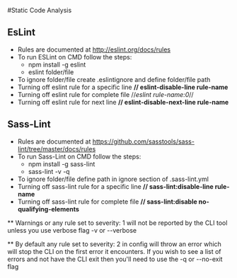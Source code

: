 #Static Code Analysis

## EsLint
- Rules are documented at http://eslint.org/docs/rules
- To run ESLint on CMD follow the steps:
    -   npm install -g eslint
    -   eslint folder/file
- To ignore folder/file create .eslintignore and define folder/file path
- Turning off eslint rule for a specific line **// eslint-disable-line rule-name**
- Turning off eslint rule for complete file //*eslint rule-name:0*//
- Turning off eslint rule for next line **// eslint-disable-next-line rule-name**

## Sass-Lint
- Rules are documented at https://github.com/sasstools/sass-lint/tree/master/docs/rules
- To run Sass-Lint on CMD follow the steps:
    -   npm install -g sass-lint
    -   sass-lint -v -q
- To ignore folder/file define path in ignore section of .sass-lint.yml
- Turning off sass-lint rule for a specific line **// sass-lint:disable-line rule-name**
- Turning off sass-lint rule for complete file **// sass-lint:disable no-qualifying-elements**

** Warnings or any rule set to severity: 1  will not be reported by the CLI tool unless you use verbose flag -v or --verbose

** By default any rule set to severity: 2 in  config will throw an error which will stop the CLI on the first error it encounters. If you wish to see a list of errors and not have the CLI exit then you'll need to use the -q or --no-exit flag
